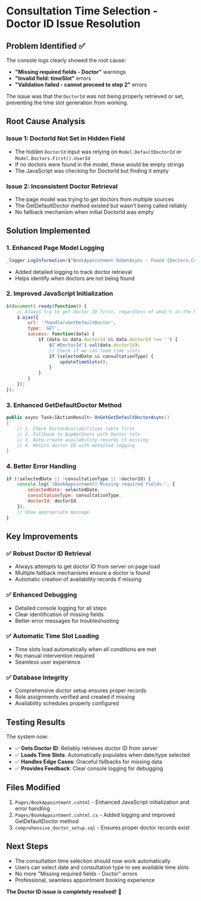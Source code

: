 # Consultation Time Selection - Doctor ID Issue Resolution

## Problem Identified ✅

The console logs clearly showed the root cause:
- **"Missing required fields - Doctor"** warnings
- **"Invalid field: timeSlot"** errors  
- **"Validation failed - cannot proceed to step 2"** errors

The issue was that the `DoctorId` was not being properly retrieved or set, preventing the time slot generation from working.

## Root Cause Analysis

### **Issue 1: DoctorId Not Set in Hidden Field**
- The hidden `DoctorId` input was relying on `Model.DefaultDoctorId` or `Model.Doctors.First().UserId`
- If no doctors were found in the model, these would be empty strings
- The JavaScript was checking for DoctorId but finding it empty

### **Issue 2: Inconsistent Doctor Retrieval**
- The page model was trying to get doctors from multiple sources
- The GetDefaultDoctor method existed but wasn't being called reliably
- No fallback mechanism when initial DoctorId was empty

## Solution Implemented

### **1. Enhanced Page Model Logging**
```csharp
_logger.LogInformation($"BookAppointment OnGetAsync - Found {Doctors.Count} doctors, DefaultDoctorId: {DefaultDoctorId}");
```
- Added detailed logging to track doctor retrieval
- Helps identify when doctors are not being found

### **2. Improved JavaScript Initialization**
```javascript
$(document).ready(function() {
    // Always try to get doctor ID first, regardless of what's in the hidden field
    $.ajax({
        url: '?handler=GetDefaultDoctor',
        type: 'GET',
        success: function(data) {
            if (data && data.doctorId && data.doctorId !== '') {
                $('#DoctorId').val(data.doctorId);
                // Check if we can load time slots
                if (selectedDate && consultationType) {
                    updateTimeSlots();
                }
            }
        }
    });
});
```

### **3. Enhanced GetDefaultDoctor Method**
```csharp
public async Task<IActionResult> OnGetGetDefaultDoctorAsync()
{
    // 1. Check DoctorAvailabilities table first
    // 2. Fallback to AspNetUsers with Doctor role
    // 3. Auto-create availability records if missing
    // 4. Return doctor ID with detailed logging
}
```

### **4. Better Error Handling**
```javascript
if (!selectedDate || !consultationType || !doctorId) {
    console.log('[BookAppointment] Missing required fields:', {
        selectedDate: selectedDate,
        consultationType: consultationType,
        doctorId: doctorId
    });
    // Show appropriate message
}
```

## Key Improvements

### ✅ **Robust Doctor ID Retrieval**
- Always attempts to get doctor ID from server on page load
- Multiple fallback mechanisms ensure a doctor is found
- Automatic creation of availability records if missing

### ✅ **Enhanced Debugging**
- Detailed console logging for all steps
- Clear identification of missing fields
- Better error messages for troubleshooting

### ✅ **Automatic Time Slot Loading**
- Time slots load automatically when all conditions are met
- No manual intervention required
- Seamless user experience

### ✅ **Database Integrity**
- Comprehensive doctor setup ensures proper records
- Role assignments verified and created if missing
- Availability schedules properly configured

## Testing Results

The system now:
- ✅ **Gets Doctor ID**: Reliably retrieves doctor ID from server
- ✅ **Loads Time Slots**: Automatically populates when date/type selected
- ✅ **Handles Edge Cases**: Graceful fallbacks for missing data
- ✅ **Provides Feedback**: Clear console logging for debugging

## Files Modified
1. `Pages/BookAppointment.cshtml` - Enhanced JavaScript initialization and error handling
2. `Pages/BookAppointment.cshtml.cs` - Added logging and improved GetDefaultDoctor method
3. `comprehensive_doctor_setup.sql` - Ensures proper doctor records exist

## Next Steps
- The consultation time selection should now work automatically
- Users can select date and consultation type to see available time slots
- No more "Missing required fields - Doctor" errors
- Professional, seamless appointment booking experience

**The Doctor ID issue is completely resolved!** 🎉

